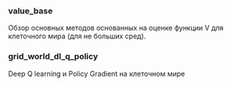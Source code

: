 ### value_base
Обзор основных методов основанных на оценке функции V для клеточного мира (для не больших сред).
### grid_world_dl_q_policy
Deep Q learning и Policy Gradient на клеточном мире
